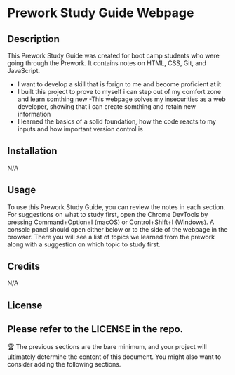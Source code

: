# Prework Study Guide Webpage

## Description

This Prework Study Guide was created for boot camp students who were going through the Prework. It contains notes on HTML, CSS, Git, and JavaScript.
- I want to develop a skill that is forign to me and become proficient at it
- I built this project to prove to myself i can step out of my comfort zone and learn somthing new
-This webpage solves my insecurities as a web developer, showing that i can create somthing and retain new information
- I learned the basics of a solid foundation, how the code reacts to my inputs and how important version control is


## Installation

N/A

## Usage

To use this Prework Study Guide, you can review the notes in each section. For suggestions on what to study first, open the Chrome DevTools by pressing Command+Option+I (macOS) or Control+Shift+I (Windows). A console panel should open either below or to the side of the webpage in the browser. There you will see a list of topics we learned from the prework along with a suggestion on which topic to study first.



## Credits

N/A

## License

Please refer to the LICENSE in the repo.
---

🏆 The previous sections are the bare minimum, and your project will ultimately determine the content of this document. You might also want to consider adding the following sections.

